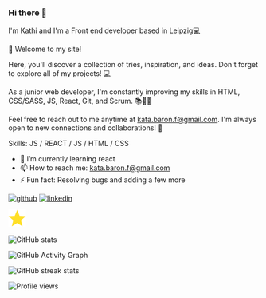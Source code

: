 ### Hi there 👋


I'm Kathi and I'm a Front end developer based in Leipzig💻


👋 Welcome to my site! 

Here, you'll discover a collection of tries, inspiration, and ideas. Don't forget to explore all of my projects! 💻

As a junior web developer, I'm constantly improving my skills in HTML, CSS/SASS, JS, React, Git, and Scrum. 📚👨‍💻

Feel free to reach out to me anytime at kata.baron.f@gmail.com. I'm always open to new connections and collaborations! 🤝

Skills: JS / REACT / JS / HTML / CSS

- 🌱 I’m currently learning react 
- 📫 How to reach me: kata.baron.f@gmail.com 
- ⚡ Fun fact: Resolving bugs and adding a few more 


[<img src='https://cdn.jsdelivr.net/npm/simple-icons@3.0.1/icons/github.svg' alt='github' height='40'>](https://github.com/BaronForero)  [<img src='https://cdn.jsdelivr.net/npm/simple-icons@3.0.1/icons/linkedin.svg' alt='linkedin' height='40'>](https://www.linkedin.com/in/www.linkedin.com/in/katharina-baron/)  

<a href='https://stars.github.com/'><img src='https://raw.githubusercontent.com/acervenky/animated-github-badges/master/assets/starbadge.gif' width='35' height='35'></a> 

![GitHub stats](https://github-readme-stats.vercel.app/api?username=BaronForero&show_icons=true)  

![GitHub Activity Graph](https://activity-graph.herokuapp.com/graph?username=BaronForero)  

![GitHub streak stats](https://streak-stats.demolab.com/?user=BaronForero)  

![Profile views](https://gpvc.arturio.dev/BaronForero)  
